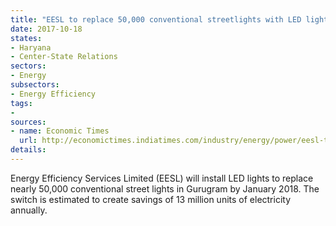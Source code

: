 ```yaml
---
title: "EESL to replace 50,000 conventional streetlights with LED lights in Haryana"
date: 2017-10-18
states:
- Haryana
- Center-State Relations
sectors:
- Energy
subsectors:
- Energy Efficiency
tags:
- 
sources:
- name: Economic Times
  url: http://economictimes.indiatimes.com/industry/energy/power/eesl-to-replace-50000-conventional-street-lights-with-led-in-gurugram/articleshow/61035685.cms
details:
---
```


Energy Efficiency Services Limited (EESL) will install LED lights to replace nearly 50,000 conventional street lights in Gurugram by January 2018. The switch is estimated to create savings of 13 million units of electricity annually. 
